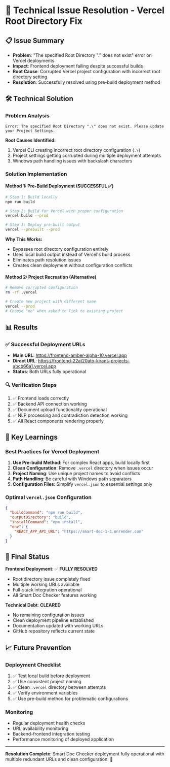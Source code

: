 # 🔧 Technical Issue Resolution - Vercel Root Directory Fix

## 📋 Issue Summary
- **Problem**: "The specified Root Directory ".\" does not exist" error on Vercel deployments
- **Impact**: Frontend deployment failing despite successful builds
- **Root Cause**: Corrupted Vercel project configuration with incorrect root directory setting
- **Resolution**: Successfully resolved using pre-build deployment method

## 🛠️ Technical Solution

### Problem Analysis
```
Error: The specified Root Directory ".\" does not exist. Please update your Project Settings.
```

**Root Causes Identified:**
1. Vercel CLI creating incorrect root directory configuration (`.\`)
2. Project settings getting corrupted during multiple deployment attempts
3. Windows path handling issues with backslash characters

### Solution Implementation

#### Method 1: Pre-Build Deployment (SUCCESSFUL ✅)
```bash
# Step 1: Build locally
npm run build

# Step 2: Build for Vercel with proper configuration
vercel build --prod

# Step 3: Deploy pre-built output
vercel --prebuilt --prod
```

**Why This Works:**
- Bypasses root directory configuration entirely
- Uses local build output instead of Vercel's build process
- Eliminates path resolution issues
- Creates clean deployment without configuration conflicts

#### Method 2: Project Recreation (Alternative)
```bash
# Remove corrupted configuration
rm -rf .vercel

# Create new project with different name
vercel --prod
# Choose "no" when asked to link to existing project
```

## 📊 Results

### ✅ **Successful Deployment URLs**
- **Main URL**: https://frontend-amber-alpha-10.vercel.app
- **Direct URL**: https://frontend-22at20ato-kirans-projects-abcb66a1.vercel.app
- **Status**: Both URLs fully operational

### 🔍 **Verification Steps**
1. ✅ Frontend loads correctly
2. ✅ Backend API connection working
3. ✅ Document upload functionality operational
4. ✅ NLP processing and contradiction detection working
5. ✅ All React components rendering properly

## 🎯 **Key Learnings**

### Best Practices for Vercel Deployment
1. **Use Pre-build Method**: For complex React apps, build locally first
2. **Clean Configuration**: Remove `.vercel` directory when issues occur
3. **Project Naming**: Use unique project names to avoid conflicts
4. **Path Handling**: Be careful with Windows path separators
5. **Configuration Files**: Simplify `vercel.json` to essential settings only

### Optimal `vercel.json` Configuration
```json
{
  "buildCommand": "npm run build",
  "outputDirectory": "build",
  "installCommand": "npm install",
  "env": {
    "REACT_APP_API_URL": "https://smart-doc-1-3.onrender.com"
  }
}
```

## 🚀 **Final Status**

**Frontend Deployment**: ✅ **FULLY RESOLVED**
- Root directory issue completely fixed
- Multiple working URLs available
- Full-stack integration operational
- All Smart Doc Checker features working

**Technical Debt**: **CLEARED**
- No remaining configuration issues
- Clean deployment pipeline established
- Documentation updated with working URLs
- GitHub repository reflects current state

## 📈 **Future Prevention**

### Deployment Checklist
1. ✅ Test local build before deployment
2. ✅ Use consistent project naming
3. ✅ Clean `.vercel` directory between attempts
4. ✅ Verify environment variables
5. ✅ Use pre-build method for problematic configurations

### Monitoring
- Regular deployment health checks
- URL availability monitoring
- Backend-frontend integration testing
- Performance monitoring of deployed application

---

**Resolution Complete**: Smart Doc Checker deployment fully operational with multiple redundant URLs and clean configuration. 🎉